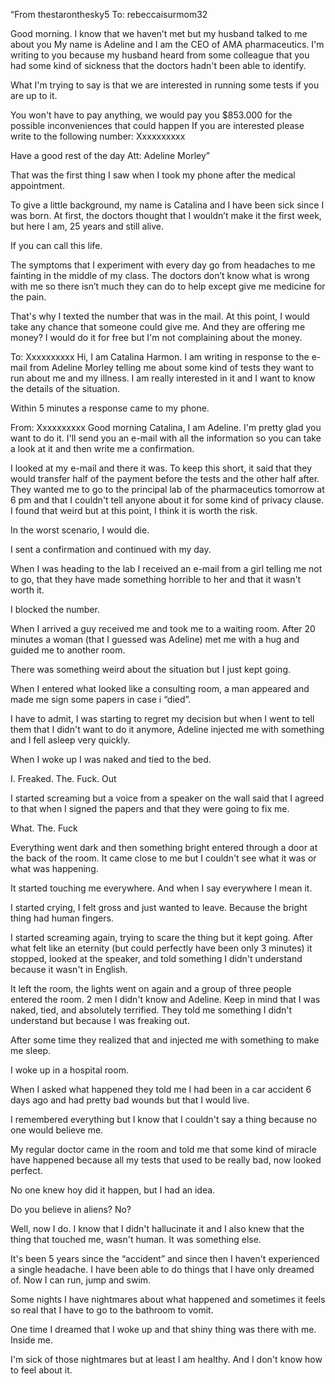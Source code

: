 “From thestaronthesky5
To: rebeccaisurmom32

Good morning. I know that we haven’t met but my husband talked to me about you
My name is Adeline and I am the CEO of AMA pharmaceutics. I'm writing to you because my husband heard from some colleague that you had some kind of sickness that the doctors hadn't been able to identify.

What I'm trying to say is that we are interested in running some tests if you are up to it.

You won't have to pay anything, we would pay you $853.000 for the possible inconveniences that could happen
If you are interested please write to the following number: 
Xxxxxxxxxx

Have a good rest of the day
Att: Adeline Morley”

That was the first thing I saw when I took my phone after the medical appointment.

To give a little background, my name is Catalina and I have been sick since I was born. At first, the doctors thought that I wouldn’t make it the first week, but here I am, 25 years and still alive.

If you can call this life.

The symptoms that I experiment with every day go from headaches to me fainting in the middle of my class. The doctors don’t know what is wrong with me so there isn’t much they can do to help except give me medicine for the pain.

That's why I texted the number that was in the mail. At this point, I would take any chance that someone could give me. And they are offering me money? I would do it for free but I'm not complaining about the money.

To: Xxxxxxxxxx
Hi, I am Catalina Harmon.
I am writing in response to the e-mail from Adeline Morley telling me about some kind of tests they want to run about me and my illness.
I am really interested in it and I want to know the details of the situation.

Within 5 minutes a response came to my phone.

From: Xxxxxxxxxx
Good morning Catalina, I am Adeline. I'm pretty glad you want to do it.
I'll send you an e-mail with all the information so you can take a look at it and then write me a confirmation.

I looked at my e-mail and there it was. To keep this short, it said that they would transfer half of the payment before the tests and the other half after. They wanted me to go to the principal lab of the pharmaceutics tomorrow at 6 pm and that I couldn't tell anyone about it for some kind of privacy clause. I found that weird but at this point, I think it is worth the risk.

In the worst scenario, I would die.

I sent a confirmation and continued with my day.

When I was heading to the lab I received an e-mail from a girl telling me not to go, that they have made something horrible to her and that it wasn't worth it.

I blocked the number.

When I arrived a guy received me and took me to a waiting room. After 20 minutes a woman (that I guessed was Adeline) met me with a hug and guided me to another room.

There was something weird about the situation but I just kept going.

When I entered what looked like a consulting room, a man appeared and made me sign some papers in case i “died”.

I have to admit, I was starting to regret my decision but when I went to tell them that I didn't want to do it anymore, Adeline injected me with something and I fell asleep very quickly.

When I woke up I was naked and tied to the bed.

I. Freaked. The. Fuck. Out

I started screaming but a voice from a speaker on the wall said that I agreed to that when I signed the papers and that they were going to fix me.

What. The. Fuck

Everything went dark and then something bright entered through a door at the back of the room. It came close to me but I couldn't see what it was or what was happening.

It started touching me everywhere. And when I say everywhere I mean it.

I started crying, I felt gross and just wanted to leave. Because the bright thing had human fingers.

I started screaming again, trying to scare the thing but it kept going. After what felt like an eternity (but could perfectly have been only 3 minutes) it stopped, looked at the speaker, and told something I didn't understand because it wasn't in English.

It left the room, the lights went on again and a group of three people entered the room. 2 men I didn't know and Adeline. Keep in mind that I was naked, tied, and absolutely terrified. They told me something I didn't understand but because I was freaking out.

After some time they realized that and injected me with something to make me sleep.

I woke up in a hospital room.

When I asked what happened they told me I had been in a car accident 6 days ago and had pretty bad wounds but that I would live.

I remembered everything but I know that I couldn't say a thing because no one would believe me.

My regular doctor came in the room and told me that some kind of miracle have happened because all my tests that used to be really bad, now looked perfect.

No one knew hoy did it happen, but I had an idea.

Do you believe in aliens?
No?

Well, now I do. I know that I didn't hallucinate it and I also knew that the thing that touched me, wasn't human. It was something else.

It's been 5 years since the “accident” and since then I haven't experienced a single headache. I have been able to do things that I have only dreamed of. Now I can run, jump and swim.

Some nights I have nightmares about what happened and sometimes it feels so real that I have to go to the bathroom to vomit.

One time I dreamed that I woke up and that shiny thing was there with me. Inside me.

I'm sick of those nightmares but at least I am healthy. And I don't know how to feel about it.